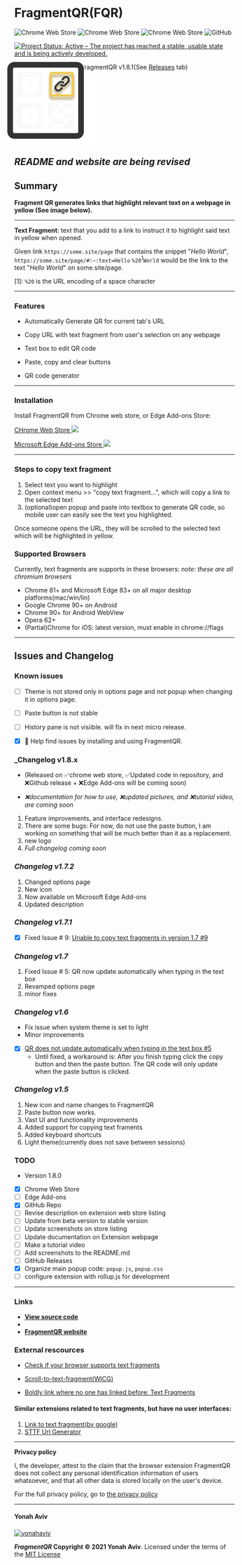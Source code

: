 
<h1> FragmentQR(FQR)</h1>

![Chrome Web Store](https://img.shields.io/chrome-web-store/users/cabodnfakameckfbbgkciiifempglloj)
![Chrome Web Store](https://img.shields.io/chrome-web-store/v/cabodnfakameckfbbgkciiifempglloj)
![Chrome Web Store](https://img.shields.io/chrome-web-store/stars/cabodnfakameckfbbgkciiifempglloj)
![GitHub](https://img.shields.io/github/license/y330/FragmentQR)

[![Project Status: Active – The project has reached a stable, usable state and is being actively developed.](https://www.repostatus.org/badges/latest/active.svg)](https://www.repostatus.org/#active)

__Latest Stable version:__ FragmentQR v1.8.1(See [Releases](../../releases) tab)

<button style="color: blue; background: white 0%;border-radius: 1px; border: 0px">
<a href="https://bit.ly/GetFragmentedQR" class="btn" title="Get it on the Chrome Web Store"><img src="https://github.com/y330/FragmentQR/blob/master/FragmentQR/img/icon-512.png?raw=true" width="200px"style="margin: -35px 10px 10px -35px; vertical-align: bottom" ></a>
</button>

## *README and website are being revised*



## Summary

**Fragment QR generates links that highlight relevant text on a webpage in yellow (See image below).**

____
 **Text Fragment**: text that you add to a link to instruct it to highlight said text in yellow when opened.
 
Given link 
`https://some.site/page`
that contains the snippet "_Hello World_", `https://some.site/page/#:~:text=Hello` `%20`<sup>1</sup>`World`  would be the link to the text "_Hello World_" on some.site/page.

[1]: `%20` is the URL encoding of a space character

----

### Features

+ Automatically Generate QR for current tab's URL
+ Copy URL with text fragment from user's selection on any webpage

+ Text box to edit QR code
+ Paste, copy and clear buttons
+ QR code generator

____
### Installation

Install FragmentQR from Chrome web store, or Edge Add-ons Store:

[CHrome Web Store ![](https://static.wikia.nocookie.net/logopedia/images/c/c5/Google_Chrome_Web_Store_icon_2015.svg/revision/latest/top-crop/width/25/height/25?cb=20190930194931)](https://chrome.google.com/webstore/detail/fragmentqr/cabodnfakameckfbbgkciiifempglloj/) 

[Microsoft Edge Add-ons Store ![](https://avatars0.githubusercontent.com/u/11354582?s=25&v=4)](https://microsoftedge.microsoft.com/addons/detail/fragmentqr/jbghofoedadhaaepolpeoepofdbckfni)



____
### Steps to copy text fragment
1. Select text you want to highlight
2. Open context menu >> "copy text fragment...", which will copy a link to the selected text
3. (optional)open popup and paste into textbox to generate QR code, so mobile user can easily see the text you highlighted.

Once someone opens the URL, they will be scrolled to the selected text which will be highlighted in yellow.

### Supported Browsers

Currently, text fragments are supports in these browsers:
*note: these are all chromium browsers*
 - Chrome 81+ and Microsoft Edge 83+ on all major desktop platforms(mac/win/lin)
 - Google Chrome 90+ on Android
 - Chrome 90+ for Android WebView
 - Opera 62+
 - (Partial)Chrome for iOS: latest version, must enable in chrome://flags


____


## Issues and Changelog

### Known issues 
 - [ ] Theme is not stored only in options page and not popup when changing it in options page.
 - [ ] Paste button is not stable
 - [ ] History pane is not visiible. will fix in next micro release.
 - [X] 🔎 Help find issues by installing and using FragmentQR. 


### _Changelog v1.8.x 
- (Released on ✅chrome web store, ✅Updated code in repository, and ❌Github release + ❌Edge Add-ons will be coming soon)

-  _❌documentation for how to use, ❌updated pictures, and ❌tutorial video, are coming soon_
1. Feature improvements, and interface redesigns.
2. There are some bugs: For now, do not use the paste button, I am working on something that will be much better than it as a replacement.
3. new logo
4. _Full changelog coming soon_



### _Changelog v1.7.2_

1. Changed options page
2. New icon
3. Now available on Microsoft Edge Add-ons
4. Updated description


### _Changelog v1.7.1_

   - [X] Fixed Issue # 9: [Unable to copy text fragments in version 1.7 #9](https://github.com/y330/FragmentQR/issues/9)


### _Changelog v1.7_

1. Fixed Issue # 5: QR now update automatically when typing in the text box
2. Revamped options page
3. minor fixes


### _Changelog v1.6_

   - Fix issue when system theme is set to light</li>
   - Minor improvements

   - [X] [QR does not update automatically when typing in the text box #5](https://github.com/y330/FragmentQR/issues/5#issue-720348982)
      - Until fixed, a workaround is: After you finish typing click the copy button and then the paste button. The QR code will only update when the paste button is clicked.


### _Changelog v1.5_

 <ol>
  <li>New icon and name changes to FragmentQR</li>
  <li>Paste button now works.</li>
  <li>Vast UI and functionality improvements</li>
  <li>Added support for copying text framents</li>
  <li>Added keyboard shortcuts</li>
  <li>Light theme(currently does not save between sessions)</li>
 </ol>


### TODO

 - Version 1.8.0
 - [X] Chrome Web Store
 - [ ] Edge Add-ons
 - [X] GitHub Repo
 - [ ] Revise description on extension web store listing 
 - [ ] Update from beta version to stable version
 - [ ] Update screenshots on store listing
 - [ ] Update documentation on Extension webpage
 - [ ] Make a tutorial video
 - [ ] Add screenshots to the README.md
 - [ ] GitHub Releases
 - [X] Organize main popup code: `popup.js`, `popup.css`
- [ ] configure extension with rollup.js for development
----

### Links

- [**View source code**](https://github.com/y330/FragmentQR/tree/master/FragmentQR)
- 
- [**FragmentQR website**](https://y330.github.io/FragmentQR)


### External rescources
- [Check if your browser supports text fragments](https://caniuse.com/url-scroll-to-text-fragment)

- [Scroll-to-text-fragment(WICG)](https://wicg.github.io/scroll-to-text-fragment/)

- [Boldly link where no one has linked before: Text Fragments](https://web.dev/text-fragments/#:~:text=Boldly%20link%20where%20no%20one%20has%20linked%20before:%20Text%20Fragments)

#### Similar extensions related to text fragments, but have no user interfaces:

 1. [Link to text fragment(by google)](https://chrome.google.com/webstore/detail/link-to-text-fragment/pbcodcjpfjdpcineamnnmbkkmkdpajjg)
 2. [STTF Url Generator](https://chrome.google.com/webstore/detail/sttf-url-generator/mlihnffnlcfgjkkmigdgahgpfpfddafo)


 ----




**Privacy policy**

I, the developer, attest to the claim that the browser extension FragmentQR does not collect any personal identification information of users whatsoever, and that all other data is stored locally on the user's device.

For the full privacy policy, go to [the privacy policy](https://raw.githubusercontent.com/y330/FragmentQR/master/PRIVACY_POLICY.html)



----

#### Yonah Aviv
  <p><a href="https://www.buymeacoffee.com/yonahaviv"> <img align="center" src="https://cdn.buymeacoffee.com/buttons/v2/default-green.png" height="50" width="210" alt="yonahaviv" /></a></p>




**_FragmentQR_ 
Copyright © 2021 Yonah Aviv**. Licensed under the terms of the [MIT License](https://raw.githubusercontent.com/y330/FragmentQR/master/LICENSE)
